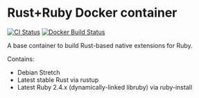 # Rust+Ruby Docker container

[![CI Status](https://travis-ci.org/malept/rust-ruby-container.svg?branch=master)](https://travis-ci.org/malept/rust-ruby-container)
[![Docker Build Status](https://img.shields.io/docker/build/malept/rust-ruby-container.svg)](https://hub.docker.com/r/malept/rust-ruby-container/)

A base container to build Rust-based native extensions for Ruby.

Contains:

* Debian Stretch
* Latest stable Rust via rustup
* Latest Ruby 2.4.x (dynamically-linked libruby) via ruby-install
